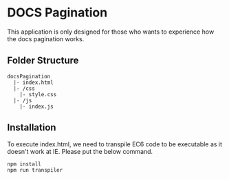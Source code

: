 DOCS Pagination
=================
This application is only designed for those who wants to experience how the docs pagination works.

Folder Structure
-------------
```
docsPagination
  |- index.html 
  |- /css
    |- style.css
  |- /js
    |- index.js
```

Installation
-------------
To execute index.html, we need to transpile EC6 code to be executable as it doesn't work at IE. Please put the below command.
```
npm install
npm run transpiler
```
